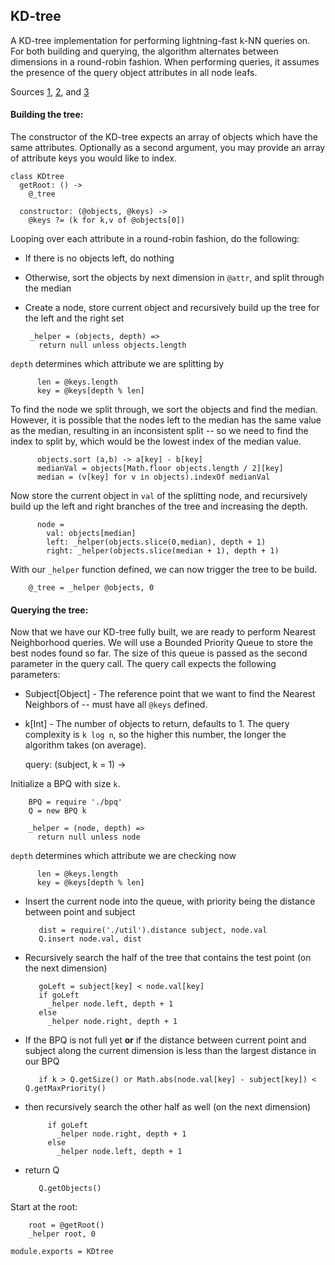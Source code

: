 KD-tree
-------------------

A KD-tree implementation for performing lightning-fast k-NN queries on. For both building and querying, the algorithm alternates between dimensions in a round-robin fashion. When performing queries, it assumes the presence of the query object attributes in all node leafs.

Sources [1](http://andrewd.ces.clemson.edu/courses/cpsc805/references/nearest_search.pdf), [2](http://www.stanford.edu/class/cs106l/handouts/assignment-3-kdtree.pdf), and [3](http://en.wikipedia.org/wiki/K-d_tree)

#### Building the tree:

The constructor of the KD-tree expects an array of objects which have the same attributes. Optionally as a second argument, you may provide an array of attribute keys you would like to index.

    class KDtree
      getRoot: () ->
        @_tree

      constructor: (@objects, @keys) ->
        @keys ?= (k for k,v of @objects[0])

Looping over each attribute in a round-robin fashion, do the following:

 - If there is no objects left, do nothing
 - Otherwise, sort the objects by next dimension in `@attr`, and split through the median
 - Create a node, store current object and recursively build up the tree for the left and the right set

        _helper = (objects, depth) =>
          return null unless objects.length

`depth` determines which attribute we are splitting by

          len = @keys.length
          key = @keys[depth % len]

To find the node we split through, we sort the objects and find the median. However, it is possible that the nodes left to the median has the same value as the median, resulting in an inconsistent split -- so we need to find the index to split by, which would be the lowest index of the median value.

          objects.sort (a,b) -> a[key] - b[key]
          medianVal = objects[Math.floor objects.length / 2][key]
          median = (v[key] for v in objects).indexOf medianVal

Now store the current object in `val` of the splitting node, and recursively build up the left and right branches of the tree and increasing the depth.

          node =
            val: objects[median]
            left: _helper(objects.slice(0,median), depth + 1)
            right: _helper(objects.slice(median + 1), depth + 1)

With our `_helper` function defined, we can now trigger the tree to be build.

        @_tree = _helper @objects, 0

#### Querying the tree:

Now that we have our KD-tree fully built, we are ready to perform Nearest Neighborhood queries. We will use a Bounded Priority Queue to store the best nodes found so far. The size of this queue is passed as the second parameter in the query call. The query call expects the following parameters:

  - Subject[Object] - The reference point that we want to find the Nearest Neighbors of -- must have all `@keys` defined.
  - k[Int] - The number of objects to return, defaults to 1. The query complexity is `k log n`, so the higher this number, the longer the algorithm takes (on average).

      query: (subject, k = 1) ->

Initialize a BPQ with size `k`.

        BPQ = require './bpq'
        Q = new BPQ k

        _helper = (node, depth) =>
          return null unless node

`depth` determines which attribute we are checking now

          len = @keys.length
          key = @keys[depth % len]

 - Insert the current node into the queue, with priority being the distance between point and subject

          dist = require('./util').distance subject, node.val
          Q.insert node.val, dist

 - Recursively search the half of the tree that contains the test point (on the next dimension)

          goLeft = subject[key] < node.val[key]
          if goLeft
            _helper node.left, depth + 1
          else
            _helper node.right, depth + 1

 - If the BPQ is not full yet **or** if the distance between current point and subject along the current dimension is less than the largest distance in our BPQ

          if k > Q.getSize() or Math.abs(node.val[key] - subject[key]) < Q.getMaxPriority()

 - then recursively search the other half as well (on the next dimension)

            if goLeft
              _helper node.right, depth + 1
            else
              _helper node.left, depth + 1

 - return Q

          Q.getObjects()

Start at the root:

        root = @getRoot()
        _helper root, 0

    module.exports = KDtree
